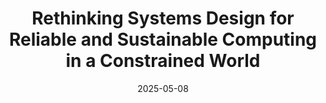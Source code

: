 ---
title: "Rethinking Systems Design for Reliable and Sustainable Computing in a Constrained World"
collection: talks
type: "Talk"
permalink: /talks/2025-05-08-talk-10
venue: "University of Illinois Urbana-Champaign, School of Computing and Data Science"
date: 2025-05-08
location: "USA"
---